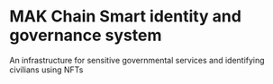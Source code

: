 # MAK Chain Smart identity and governance system
 An infrastructure for sensitive governmental services and identifying civilians using NFTs
